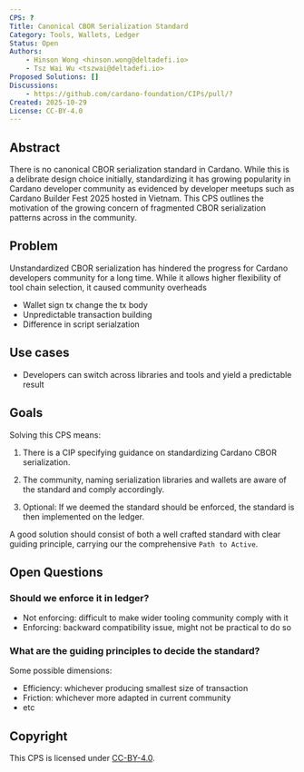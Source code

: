 ```yaml
---
CPS: ?
Title: Canonical CBOR Serialization Standard
Category: Tools, Wallets, Ledger
Status: Open
Authors:
    - Hinson Wong <hinson.wong@deltadefi.io>
    - Tsz Wai Wu <tszwai@deltadefi.io>
Proposed Solutions: []
Discussions:
    - https://github.com/cardano-foundation/CIPs/pull/?
Created: 2025-10-29
License: CC-BY-4.0
---
```


## Abstract

There is no canonical CBOR serialization standard in Cardano. While this is a delibrate design choice initially, standardizing it has growing popularity in Cardano developer community as evidenced by developer meetups such as Cardano Builder Fest 2025 hosted in Vietnam. This CPS outlines the motivation of the growing concern of fragmented CBOR serialization patterns across in the community.

## Problem

<!-- A more elaborate description of the problem and its context. This section should explain what motivates the writing of the CPS document. -->

Unstandardized CBOR serialization has hindered the progress for Cardano developers community for a long time. While it allows higher flexibility of tool chain selection, it caused community overheads

- Wallet sign tx change the tx body
- Unpredictable transaction building
- Difference in script serialzation

## Use cases

<!-- A concrete set of examples written from a user's perspective, describing what and why they are trying to do. When they exist, this section should give a sense of the current alternatives and highlight why they are not suitable. -->

- Developers can switch across libraries and tools and yield a predictable result

## Goals

<!-- A list of goals and non-goals a project is pursuing, ranked by importance. These goals should help understand the design space for the solution and what the underlying project is ultimately trying to achieve.

Goals may also contain requirements for the project. For example, they may include anything from a deadline to a budget (in terms of complexity or time) to security concerns.

Finally, goals may also serve as evaluation metrics to assess how good a proposed solution is. -->

Solving this CPS means:

1. There is a CIP specifying guidance on standardizing Cardano CBOR serialization.

2. The community, naming serialization libraries and wallets are aware of the standard and comply accordingly.

3. Optional: If we deemed the standard should be enforced, the standard is then implemented on the ledger.

A good solution should consist of both a well crafted standard with clear guiding principle, carrying our the comprehensive `Path to Active`.

## Open Questions

<!-- A set of questions to which any proposed solution should find an answer. Questions should help guide solutions design by highlighting some foreseen vulnerabilities or design flaws. Solutions in the form of CIP should thereby include these questions as part of their 'Rationale' section and provide an argued answer to each. -->

<!-- OPTIONAL SECTIONS: see CIP-9999 > Specification > CPS > Structure table -->

### Should we enforce it in ledger?

- Not enforcing: difficult to make wider tooling community comply with it
- Enforcing: backward compatibility issue, might not be practical to do so

### What are the guiding principles to decide the standard?

Some possible dimensions:

- Efficiency: whichever producing smallest size of transaction
- Friction: whichever more adapted in current community
- etc

## Copyright

This CPS is licensed under [CC-BY-4.0](https://creativecommons.org/licenses/by/4.0/legalcode).
